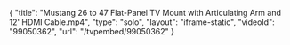 {
    "title": "Mustang 26 to 47 Flat-Panel TV Mount with Articulating Arm and 12' HDMI Cable.mp4",
    "type": "solo",
    "layout": "iframe-static",
    "videoId": "99050362",
    "url": "\/tvpembed\/99050362"
}